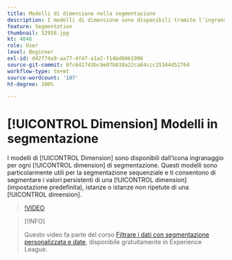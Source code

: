 ```yaml
---
title: Modelli di dimensione nella segmentazione
description: I modelli di dimensione sono disponibili tramite l’ingranaggio per qualsiasi dimensione nella segmentazione. Questi modelli sono particolarmente utili per la segmentazione sequenziale e consentono di segmentare i valori persistenti di una dimensione (predefinita), istanze o istanze non ripetute di una dimensione.
feature: Segmentation
thumbnail: 32958.jpg
kt: 4846
role: User
level: Beginner
exl-id: d42f74a9-aa77-4f47-a1a2-f14bd6061996
source-git-commit: 8fc641743bc9e07b838a22ca64ccc15344d52764
workflow-type: tm+mt
source-wordcount: '107'
ht-degree: 100%

---
```


# [!UICONTROL Dimension] Modelli in segmentazione

I modelli di [!UICONTROL Dimension] sono disponibili dall’icona ingranaggio per ogni [!UICONTROL dimension] di segmentazione. Questi modelli sono particolarmente utili per la segmentazione sequenziale e ti consentono di segmentare i valori persistenti di una [!UICONTROL dimension] (impostazione predefinita), istanze o istanze non ripetute di una [!UICONTROL dimension].

>[!VIDEO](https://video.tv.adobe.com/v/32958/?quality=12&learn=on)

>[!INFO]
>
> Questo video fa parte del corso [Filtrare i dati con segmentazione personalizzata e date](https://experienceleague.adobe.com/?recommended=Analytics-U-1-2021.1.filterdata&amp;lang=it), disponibile gratuitamente in Experience League.
